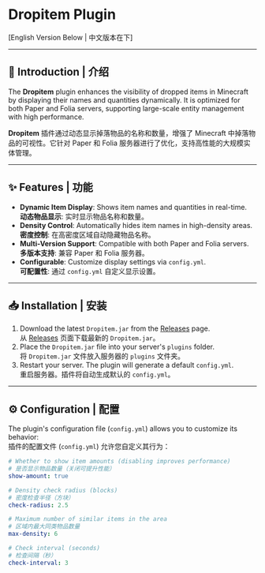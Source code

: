 # Dropitem Plugin

[English Version Below | 中文版本在下]

---

## 🚀 Introduction | 介绍

The **Dropitem** plugin enhances the visibility of dropped items in Minecraft by displaying their names and quantities dynamically. It is optimized for both Paper and Folia servers, supporting large-scale entity management with high performance.

**Dropitem** 插件通过动态显示掉落物品的名称和数量，增强了 Minecraft 中掉落物品的可视性。它针对 Paper 和 Folia 服务器进行了优化，支持高性能的大规模实体管理。

---

## ✨ Features | 功能

- **Dynamic Item Display**: Shows item names and quantities in real-time.  
  **动态物品显示**: 实时显示物品名称和数量。
- **Density Control**: Automatically hides item names in high-density areas.  
  **密度控制**: 在高密度区域自动隐藏物品名称。
- **Multi-Version Support**: Compatible with both Paper and Folia servers.  
  **多版本支持**: 兼容 Paper 和 Folia 服务器。
- **Configurable**: Customize display settings via `config.yml`.  
  **可配置性**: 通过 `config.yml` 自定义显示设置。

---

## 📥 Installation | 安装

1. Download the latest `Dropitem.jar` from the [Releases](https://github.com/YourName/Dropitem/releases) page.  
   从 [Releases](https://github.com/YourName/Dropitem/releases) 页面下载最新的 `Dropitem.jar`。
2. Place the `Dropitem.jar` file into your server's `plugins` folder.  
   将 `Dropitem.jar` 文件放入服务器的 `plugins` 文件夹。
3. Restart your server. The plugin will generate a default `config.yml`.  
   重启服务器。插件将自动生成默认的 `config.yml`。

---

## ⚙️ Configuration | 配置

The plugin's configuration file (`config.yml`) allows you to customize its behavior:  
插件的配置文件 (`config.yml`) 允许您自定义其行为：

```yaml
# Whether to show item amounts (disabling improves performance)
# 是否显示物品数量（关闭可提升性能）
show-amount: true

# Density check radius (blocks)
# 密度检查半径（方块）
check-radius: 2.5

# Maximum number of similar items in the area
# 区域内最大同类物品数量
max-density: 6

# Check interval (seconds)
# 检查间隔（秒）
check-interval: 3